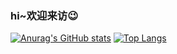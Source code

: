 ### hi~欢迎来访😉
[![Anurag's GitHub stats](https://github-readme-stats.vercel.app/api?username=beijixiaohu&show_icons=true&hide=prs,issues)](https://github.com/beijixiaohu/github-readme-stats)
[![Top Langs](https://github-readme-stats.vercel.app/api/top-langs/?username=beijixiaohu&layout=compact)](https://github.com/beijixiaohu/github-readme-stats)
